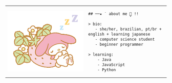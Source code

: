 <table>
  <tr>
    <td style="width: 50%;">
       <img src="https://github.com/pirezita/pirezita/blob/main/side-img/my-melody.gif" alt="My melody" style="width: 100%; border: none;"/>
    </td>
    <td style="width: 50%; vertical-align: top;">

    ## ──★ ˙ about me ̟🐇 !!
    
    > bio:
       - she/her, brazilian, pt/br + english + learning japanese
       - computer science student
       - beginner programmer
        
    > learning:
        - Java
        - JavaScript
        - Python
        
  </tr>
</table>

